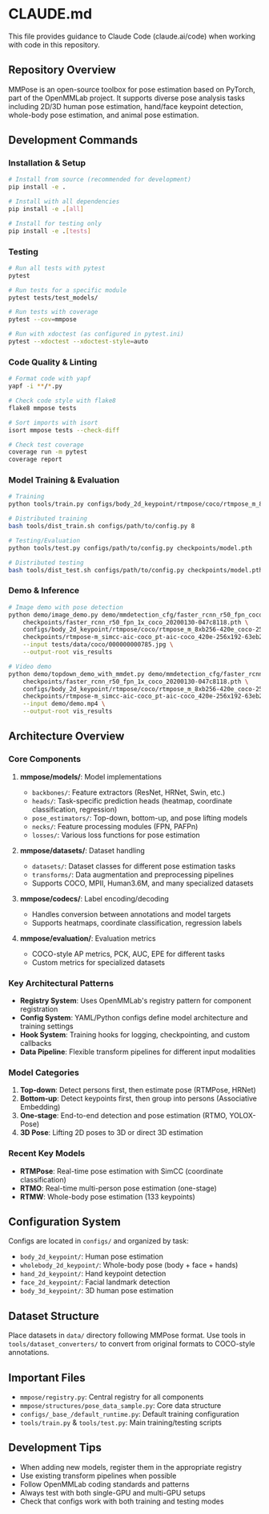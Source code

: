 # CLAUDE.md

This file provides guidance to Claude Code (claude.ai/code) when working with code in this repository.

## Repository Overview

MMPose is an open-source toolbox for pose estimation based on PyTorch, part of the OpenMMLab project. It supports diverse pose analysis tasks including 2D/3D human pose estimation, hand/face keypoint detection, whole-body pose estimation, and animal pose estimation.

## Development Commands

### Installation & Setup
```bash
# Install from source (recommended for development)
pip install -e .

# Install with all dependencies
pip install -e .[all]

# Install for testing only
pip install -e .[tests]
```

### Testing
```bash
# Run all tests with pytest
pytest

# Run tests for a specific module
pytest tests/test_models/

# Run tests with coverage
pytest --cov=mmpose

# Run with xdoctest (as configured in pytest.ini)
pytest --xdoctest --xdoctest-style=auto
```

### Code Quality & Linting
```bash
# Format code with yapf
yapf -i **/*.py

# Check code style with flake8
flake8 mmpose tests

# Sort imports with isort
isort mmpose tests --check-diff

# Check test coverage
coverage run -m pytest
coverage report
```

### Model Training & Evaluation
```bash
# Training
python tools/train.py configs/body_2d_keypoint/rtmpose/coco/rtmpose_m_8xb256-420e_coco-256x192.py

# Distributed training
bash tools/dist_train.sh configs/path/to/config.py 8

# Testing/Evaluation
python tools/test.py configs/path/to/config.py checkpoints/model.pth

# Distributed testing
bash tools/dist_test.sh configs/path/to/config.py checkpoints/model.pth 8
```

### Demo & Inference
```bash
# Image demo with pose detection
python demo/image_demo.py demo/mmdetection_cfg/faster_rcnn_r50_fpn_coco.py \
    checkpoints/faster_rcnn_r50_fpn_1x_coco_20200130-047c8118.pth \
    configs/body_2d_keypoint/rtmpose/coco/rtmpose_m_8xb256-420e_coco-256x192.py \
    checkpoints/rtmpose-m_simcc-aic-coco_pt-aic-coco_420e-256x192-63eb25f7_20230126.pth \
    --input tests/data/coco/000000000785.jpg \
    --output-root vis_results

# Video demo
python demo/topdown_demo_with_mmdet.py demo/mmdetection_cfg/faster_rcnn_r50_fpn_coco.py \
    checkpoints/faster_rcnn_r50_fpn_1x_coco_20200130-047c8118.pth \
    configs/body_2d_keypoint/rtmpose/coco/rtmpose_m_8xb256-420e_coco-256x192.py \
    checkpoints/rtmpose-m_simcc-aic-coco_pt-aic-coco_420e-256x192-63eb25f7_20230126.pth \
    --input demo/demo.mp4 \
    --output-root vis_results
```

## Architecture Overview

### Core Components

1. **mmpose/models/**: Model implementations
   - `backbones/`: Feature extractors (ResNet, HRNet, Swin, etc.)
   - `heads/`: Task-specific prediction heads (heatmap, coordinate classification, regression)
   - `pose_estimators/`: Top-down, bottom-up, and pose lifting models
   - `necks/`: Feature processing modules (FPN, PAFPn)
   - `losses/`: Various loss functions for pose estimation

2. **mmpose/datasets/**: Dataset handling
   - `datasets/`: Dataset classes for different pose estimation tasks
   - `transforms/`: Data augmentation and preprocessing pipelines
   - Supports COCO, MPII, Human3.6M, and many specialized datasets

3. **mmpose/codecs/**: Label encoding/decoding
   - Handles conversion between annotations and model targets
   - Supports heatmaps, coordinate classification, regression labels

4. **mmpose/evaluation/**: Evaluation metrics
   - COCO-style AP metrics, PCK, AUC, EPE for different tasks
   - Custom metrics for specialized datasets

### Key Architectural Patterns

- **Registry System**: Uses OpenMMLab's registry pattern for component registration
- **Config System**: YAML/Python configs define model architecture and training settings
- **Hook System**: Training hooks for logging, checkpointing, and custom callbacks
- **Data Pipeline**: Flexible transform pipelines for different input modalities

### Model Categories

1. **Top-down**: Detect persons first, then estimate pose (RTMPose, HRNet)
2. **Bottom-up**: Detect keypoints first, then group into persons (Associative Embedding)
3. **One-stage**: End-to-end detection and pose estimation (RTMO, YOLOX-Pose)
4. **3D Pose**: Lifting 2D poses to 3D or direct 3D estimation

### Recent Key Models

- **RTMPose**: Real-time pose estimation with SimCC (coordinate classification)
- **RTMO**: Real-time multi-person pose estimation (one-stage)
- **RTMW**: Whole-body pose estimation (133 keypoints)

## Configuration System

Configs are located in `configs/` and organized by task:
- `body_2d_keypoint/`: Human pose estimation
- `wholebody_2d_keypoint/`: Whole-body pose (body + face + hands)
- `hand_2d_keypoint/`: Hand keypoint detection
- `face_2d_keypoint/`: Facial landmark detection
- `body_3d_keypoint/`: 3D human pose estimation

## Dataset Structure

Place datasets in `data/` directory following MMPose format. Use tools in `tools/dataset_converters/` to convert from original formats to COCO-style annotations.

## Important Files

- `mmpose/registry.py`: Central registry for all components
- `mmpose/structures/pose_data_sample.py`: Core data structure
- `configs/_base_/default_runtime.py`: Default training configuration
- `tools/train.py` & `tools/test.py`: Main training/testing scripts

## Development Tips

- When adding new models, register them in the appropriate registry
- Use existing transform pipelines when possible
- Follow OpenMMLab coding standards and patterns
- Always test with both single-GPU and multi-GPU setups
- Check that configs work with both training and testing modes